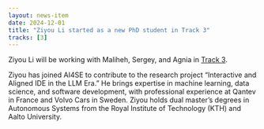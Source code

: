 ```yaml
---
layout: news-item
date: 2024-12-01
title: "Ziyou Li started as a new PhD student in Track 3"
tracks: [3]
---
```


Ziyou Li will be working with Maliheh, Sergey, and Agnia in [Track 3].

Ziyou has joined AI4SE to contribute to the research project “Interactive and Aligned IDE in the LLM Era.” He brings expertise in machine learning, data science, and software development, with professional experience at Qantev in France and Volvo Cars in Sweden. Ziyou holds dual master’s degrees in Autonomous Systems from the Royal Institute of Technology (KTH) and Aalto University.

[Track 3]: ../../tracks/03_interactive_aligned_ide.html
